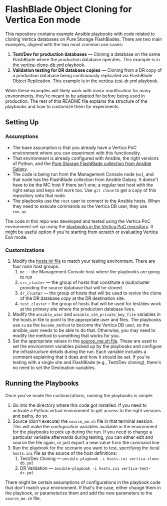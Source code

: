 # FlashBlade Object Cloning for Vertica Eon mode

This repository contains example Ansible playbooks with code related to cloning Vertica databases on Pure Storage FlashBlades. There are two main examples, aligned with the two most common use cases:

1. **Test/Dev for production databases** — Cloning a database on the same FlashBlade where the production database operates. This example is in the [vertica-clone-db.yml](https://github.com/microslav/vertica-cloning/blob/main/vertica-clone-db.yml) playbook.
2. **Validation testing for DR database copies** — Cloning from a DR copy of a production database being continuously replicated via FlashBlade Object Replication. This example is in the [vertica-test-dr.yml](https://github.com/microslav/vertica-cloning/blob/main/vertica-test-dr.yml) playbook.

While these examples will likely work with minor modification for many environments, they're meant to be adapted for before being used in production. The rest of this README file explains the structure of the playbooks and how to customize them for experiments.

## Setting Up

### Assumptions
- The base assumption is that you already have a Vertica PoC environment where you can experiment with this functionality.
- That environment is already configured with Ansible, the right versions of Python, and the [Pure Storage FlashBlade collection from Ansible Galaxy](https://galaxy.ansible.com/purestorage/flashblade).
- The code is being run from the Management Console node (`mc`), and that node has the FlashBlade collection from Ansible Galaxy. It doesn't have to be the MC host if there isn't one; a regular test host with the right setup and keys will work too. Use `git clone` to get a copy of this repository onto that node.
- The playbooks use the `root` user to connect to the Ansible hosts. When they need to execute commands as the Vertica DB user, they use `run_as`.

The code in this repo was developed and tested using the Vertica PoC environment set up using the [playbooks in the Vertica PoC repository](https://github.com/microslav/vertica-poc). It might be useful option if you're starting from scratch or evaluating Vertica Eon mode.

### Customizations

1. Modify the [hosts.ini file](https://github.com/microslav/vertica-cloning/blob/main/hosts.ini) to match your testing environment. There are four main host groups:
   1. `mc` — the Management Console host where the playbooks are going to run
   2. `src_cluster` — the group of hosts that constitute a (sub)cluster providing the source database that will be cloned.
   3. `dr_cluster` — the group of hosts that will be used to revive the clone of the DR database copy at the DR destination site.
   4. `test_cluster` – the group of hosts that will be used for test/dev work at the primary site where the production database lives.
2. Modify the `ansible_user` and `ansible_ssh_private_key_file` variables in the hosts.in file to point to the appropriate user and files. The playbooks use `su` as the `become_method` to become the Vertica DB user, so the ansible_user needs to be able to do that. Otherwise, you may need to modify the method to something that works for you.
3. Set the appropriate values in the [source_me.sh file](https://github.com/microslav/vertica-cloning/blob/main/source_me.sh). These are used to set the environment variables picked up by the playbooks and configure the infrastructure details during the run. Each variable includes a comment explaining that it does and how it should be set. If you're testing with a single site and FlashBlade (e.g., Test/Dev cloning), there's no need to set the Destination variables.

## Running the Playbooks

Once you've made the customizations, running the playbooks is simple:

1. Go into the directory where this code got installed. If you need to activate a Python virtual environment to get access to the right versions and paths, do so.
2. Source (don't execute) the `source_me.sh` file in that terminal session. This will make the configuration variables available in the environment for the playbooks to pick up during the run. If you need to change a particular variable afterwards during testing, you can either edit and source the file again, or just export a new value from the command line.
3. Run the playbook for the scenario you want to test, specifying the local `hosts.ini` file as the source of the host definitions:
   1. Test/Dev Cloning — `ansible-playbook -i hosts.ini vertica-clone-db.yml`
   2. DR Validation — `ansible-playbook -i hosts.ini vertica-test-dr.yml`

There might be certain assumptions of configurations in the playbook code that don't match your environment. If that's the case, either change them in the playbook, or parameterize them and add the new parameters to the `source_me.sh` file.
